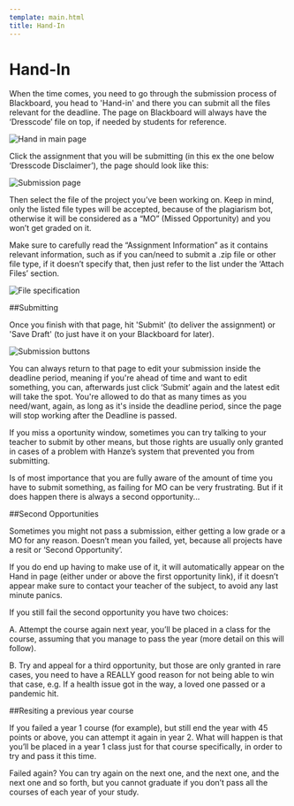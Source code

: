 ```yaml
---
template: main.html
title: Hand-In
---
```


<!--

Makrdown Syntax: https://www.markdownguide.org/basic-syntax

Edit things below this point.
Make sure to keep heading for each section and do not make big blocks of text.

-->

# Hand-In

When the time comes, you need to go through the submission process of Blackboard, you head to 'Hand-in' and there you can submit all the files relevant for the deadline. 
The page on Blackboard will always have the ‘Dresscode’ file on top, if needed by students for reference.

<img src="https://i.imgur.com/LMjDVLZ.png" alt="Hand in main page">

Click the assignment that you will be submitting (in this ex the one below ‘Dresscode Disclaimer’), the page should look like this:

<img src="https://i.imgur.com/i2J6TOq.png" alt="Submission page">

Then select the file of the project you’ve been working on. Keep in mind, only the listed file types will be accepted, because of the plagiarism bot, otherwise it will be considered as a “MO” (Missed Opportunity) and you won’t get graded on it.

Make sure to carefully read the “Assignment Information” as it contains relevant information, such as if you can/need to submit a .zip file or other file type, if it doesn’t specify that, then just refer to the list under the ‘Attach Files’ section.

<img src="https://i.imgur.com/jva8UXO.png" alt="File specification">

##Submitting

Once you finish with that page, hit 'Submit' (to deliver the assignment) or 'Save Draft' (to just have it on your Blackboard for later). 

<img src="https://i.imgur.com/N6F6ziC.png" alt="Submission buttons">

You can always return to that page to edit your submission inside the deadline period, meaning if you're ahead of time and want to edit something, you can, afterwards just click ‘Submit’ again and the latest edit will take the spot. You're allowed to do that as many times as you need/want, again, as long as it's inside the deadline period, since the page will stop working after the Deadline is passed.

If you miss a oportunity window, sometimes you can try talking to your teacher to submit by other means, but those rights are usually  only granted in cases of a problem with Hanze’s system that prevented you from submitting. 

Is of most importance that you are fully aware of the amount of time you have to submit something, as failing for MO can be very frustrating. But if it does happen there is always a second opportunity...

##Second Opportunities

Sometimes you might not pass a submission, either getting a low grade or a MO for any reason. Doesn’t mean you failed, yet, because all projects have a resit or ‘Second Opportunity’.

If you do end up having to make use of it, it will automatically appear on the Hand in page (either under or above the first opportunity link), if it doesn’t appear make sure to contact your teacher of the subject, to avoid any last minute panics.

If you still fail the second opportunity you have two choices:

A. Attempt the course again next year, you’ll be placed in a class for the course, assuming that you manage to pass the year (more detail on this will follow).

B. Try and appeal for a third opportunity, but those are only granted in rare cases, you need to have a REALLY good reason for not being able to win that case, e.g. If a health issue got in the way, a loved one passed or a pandemic hit. 

##Resiting a previous year course

If you failed a year 1 course (for example), but still end the year with 45 points or above, you can attempt it again in year 2. What will happen is that you’ll be placed in a year 1 class just for that course specifically, in order to try and pass it this time.

Failed again? You can try again on the next one, and the next one, and the next one and so forth, but you cannot graduate if you don’t pass all the courses of each year of your study.


